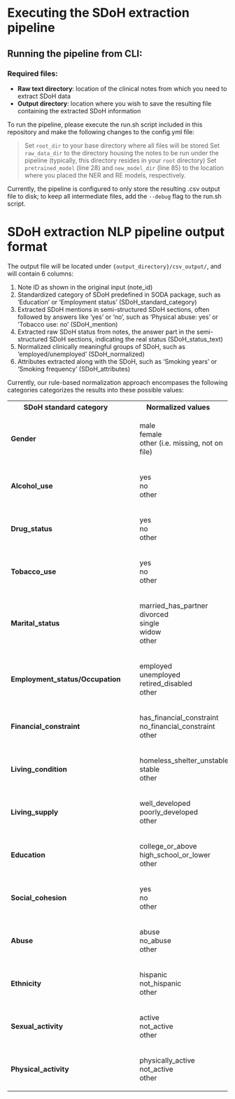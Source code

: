 # Executing the SDoH extraction pipeline

## Running the pipeline from CLI:
### Required files:
- <b>Raw text directory</b>: location of the clinical notes from which you need to extract SDoH data
- <b>Output directory</b>: location where you wish to save the resulting file containing the extracted SDoH information

To run the pipeline, please execute the run.sh script included in this repository and make the following changes to the config.yml file:

>Set `root_dir` to your base directory where all files will be stored
>Set `raw_data_dir` to the directory housing the notes to be run under the pipeline (typically, this directory resides in your `root` directory)
>Set `pretrained_model` (line 28) and `new_model_dir` (line 85) to the location where you placed the NER and RE models, respectively.

Currently, the pipeline is configured to only store the resulting .csv output file to disk; to keep all intermediate files, add the `--debug` flag to the run.sh script.

 

# SDoH extraction NLP pipeline output format
The output file will be located under `{output_directory}/csv_output/`, and will contain 6 columns:
1.	Note ID as shown in the original input (note_id)
2.	Standardized category of SDoH predefined in SODA package, such as ‘Education’ or ‘Employment status’ (SDoH_standard_category)
3.	Extracted SDoH mentions in semi-structured SDoH sections, often followed by answers like ‘yes’ or ‘no’, such as ‘Physical abuse: yes’ or ’Tobacco use: no’ (SDoH_mention)
4.	Extracted raw SDoH status from notes, the answer part in the semi-structured SDoH sections, indicating the real status (SDoH_status_text)
5.	Normalized clinically meaningful groups of SDoH, such as ‘employed/unemployed’ (SDoH_normalized)
6.	Attributes extracted along with the SDoH, such as ‘Smoking years’ or ‘Smoking frequency’ (SDoH_attributes)

Currently, our rule-based normalization approach encompases the following categories categorizes the results into these possible values:
<table>
    <tr>
        <th>SDoH standard category</th>
        <th>Normalized values</th>
    </tr>
    <tr>
    <tr>
        <td><b>Gender</b></td>
        <td>
            <ul style="list-style-type:none">
                <li>male</li>
                <li>female</li>
                <li>other (i.e. missing, not on file)</li>
            </ul>
        </td>
    </tr>
    <tr>
        <td><b>Alcohol_use</b></td>
        <td>
            <ul style="list-style-type:none">
                <li>yes</li>
                <li>no</li>
                <li>other</li>
            </ul>
        </td>
    </tr>
    <tr>
        <td><b>Drug_status</b></td>
        <td>
            <ul style="list-style-type:none">
                <li>yes</li>
                <li>no</li>
                <li>other</li>
            </ul>
        </td>
    </tr>
    <tr>
        <td><b>Tobacco_use</b></td>
        <td>
            <ul style="list-style-type:none">
                <li>yes</li>
                <li>no</li>
                <li>other</li>
            </ul>
        </td>
    </tr>  
    <tr>
        <td><b>Marital_status</b></td>
        <td>
            <ul style="list-style-type:none">
                <li>married_has_partner</li>
                <li>divorced</li>
                <li>single</li>
                <li>widow</li>
                <li>other</li>
            </ul>
        </td>
    </tr>
    <tr>
        <td><b>Employment_status/Occupation</b></td>
        <td>
            <ul style="list-style-type:none">
                <li>employed</li>
                <li>unemployed</li>
                <li>retired_disabled</li>
                <li>other</li>
            </ul>
        </td>
    </tr>   
    <tr>
        <td><b>Financial_constraint</b></td>
        <td>
            <ul style="list-style-type:none">
                <li>has_financial_constraint</li>
                <li>no_financial_constraint</li>
                <li>other</li>
            </ul>
        </td>
    </tr> 
    <tr>
        <td><b>Living_condition</b></td>
        <td>
            <ul style="list-style-type:none">
                <li>homeless_shelter_unstable</li>
                <li>stable</li>
                <li>other</li>
            </ul>
        </td>
    </tr>    
    <tr>
        <td><b>Living_supply</b></td>
        <td>
            <ul style="list-style-type:none">
                <li>well_developed</li>
                <li>poorly_developed</li>
                <li>other</li>
            </ul>
        </td>
    </tr>  
    <tr>
        <td><b>Education</b></td>
        <td>
            <ul style="list-style-type:none">
                <li>college_or_above</li>
                <li>high_school_or_lower</li>
                <li>other</li>
            </ul>
        </td>
    </tr>   
    <tr>
        <td><b>Social_cohesion</b></td>
        <td>
            <ul style="list-style-type:none">
                <li>yes</li>
                <li>no</li>
                <li>other</li>
            </ul>
        </td>
    </tr>   
    <tr>
        <td><b>Abuse</b></td>
        <td>
            <ul style="list-style-type:none">
                <li>abuse</li>
                <li>no_abuse</li>
                <li>other</li>
            </ul>
        </td>
    </tr>  
    <tr>
        <td><b>Ethnicity</b></td>
        <td>
            <ul style="list-style-type:none">
                <li>hispanic</li>
                <li>not_hispanic</li>
                <li>other</li>
            </ul>
        </td>
    </tr> 
    <tr>
        <td><b>Sexual_activity</b></td>
        <td>
            <ul style="list-style-type:none">
                <li>active</li>
                <li>not_active</li>
                <li>other</li>
            </ul>
        </td>
    </tr>   
    <tr>
        <td><b>Physical_activity</b></td>
        <td>
            <ul style="list-style-type:none">
                <li>physically_active</li>
                <li>not_active</li>
                <li>other</li>
            </ul>
        </td>
    </tr>    
</table>

